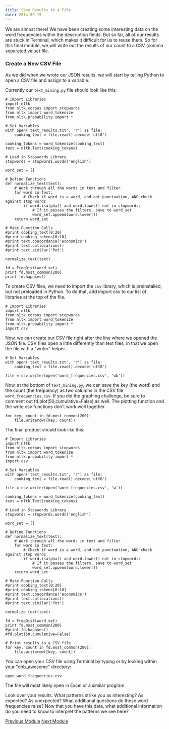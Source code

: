 ```yaml
---
title: Save Results to a File
date: 2014-09-19
---
```


We are almost there! We have been creating some interesting data on the word frequencies within the description fields. But so far, all of our results are stuck in Terminal, which makes it difficult for us to reuse them. So for this final module, we will write out the results of our count to a CSV (comma separated value) file.

### Create a New CSV File

As we did when we wrote our JSON results, we will start by telling Python to open a CSV file and assign to a variable.

Currently our `text_mining.py` file should look like this:

    # Import Libraries
    import nltk
    from nltk.corpus import stopwords
    from nltk import word_tokenize
    from nltk.probability import *

    # Set Variables
    with open('text_results.txt', 'r') as file:
        cooking_text = file.read().decode('utf8')

    cooking_tokens = word_tokenize(cooking_text)
    text = nltk.Text(cooking_tokens)

    # Load in Stopwords Library
    stopwords = stopwords.words('english')

    word_set = []

    # Define Functions
    def normalize_text(text):
        # Work through all the words in text and filter
        for word in text:
            # Check if word is a word, and not punctuation, AND check against stop words
            if word.isalpha() and word.lower() not in stopwords:
                # If it passes the filters, save to word_set
                word_set.append(word.lower())
        return word_set

    # Make Function Calls
    #print cooking_text[0:20]
    #print cooking_tokens[0:10]
    #print text.concordance('economics')
    #print text.collocations()
    #print text.similar('Pot')

    normalize_text(text)

    fd = FreqDist(word_set)
    print fd.most_common(200)
    print fd.hapaxes()

To create CSV files, we need to import the `csv` library, which is preinstalled, but not preloaded in Python. To do that, add <span class="command">import csv</span> to our list of libraries at the top of the file.

    # Import Libraries
    import nltk
    from nltk.corpus import stopwords
    from nltk import word_tokenize
    from nltk.probability import *
    import csv

Now, we can create our CSV file right after the line where we opened the JSON file. CSV files open a little differently than text files, in that we open the file with a "writer" helper.

    # Set Variables
    with open('text_results.txt', 'r') as file:
        cooking_text = file.read().decode('utf8')

    file = csv.writer(open('word_frequencies.csv', 'wb'))


Now, at the bottom of `text_mining.py`, we can save the key (the word) and the count (the frequency) as two columns in the CSV file `word_frequencies.csv`. If you did the graphing challenge, be sure to comment out <span class='command'>fd.plot(50,cumulative=False)</span> as well. The plotting function and the write csv functions don't work well together.

    for key, count in fd.most_common(200):
        file.writerow([key, count])

The final product should look like this:

    # Import Libraries
    import nltk
    from nltk.corpus import stopwords
    from nltk import word_tokenize
    from nltk.probability import *
    import csv

    # Set Variables
    with open('text_results.txt', 'r') as file:
        cooking_text = file.read().decode('utf8')

    file = csv.writer(open('word_frequencies.csv', 'w'))

    cooking_tokens = word_tokenize(cooking_text)
    text = nltk.Text(cooking_tokens)

    # Load in Stopwords Library
    stopwords = stopwords.words('english')

    word_set = []

    # Define Functions
    def normalize_text(text):
        # Work through all the words in text and filter
        for word in text:
            # Check if word is a word, and not punctuation, AND check against stop words
            if word.isalpha() and word.lower() not in stopwords:
                # If it passes the filters, save to word_set
                word_set.append(word.lower())
        return word_set

    # Make Function Calls
    #print cooking_text[0:20]
    #print cooking_tokens[0:10]
    #print text.concordance('economics')
    #print text.collocations()
    #print text.similar('Pot')

    normalize_text(text)

    fd = FreqDist(word_set)
    print fd.most_common(200)
    #print fd.hapaxes()
    #fd.plot(50,cumulative=False)

    # Print results to a CSV file
    for key, count in fd.most_common(200):
        file.writerow([key, count])

You can open your CSV file using Terminal by typing or by looking within your "dhb_awesome" directory:

    open word_frequencies.csv

The file will most likely open in Excel or a similar program. 

Look over your results. What patterns strike you as interesting? As expected? As unexpected? What additional questions do these word frequencies raise? Now that you have this data, what additional information do you need to know to interpret the patterns we see here?

<span class="left">[Previous Module](module12.html)</span>
<span class="right">[Next Module](module14.html)</span>
